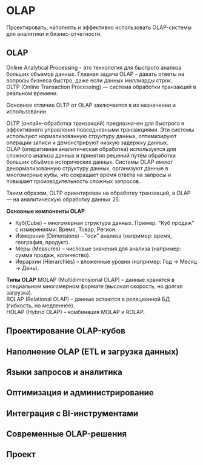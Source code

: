 # OLAP
Проектировать, наполнять и эффективно использовать OLAP-системы для аналитики и бизнес-отчетности.

## OLAP
Online Analytical Processing - это технология для быстрого анализа больших объемов данных. Главная задача OLAP – давать ответы на вопросы бизнеса быстро, даже если данных миллиарды строк.  
OLTP (Online Transaction Processing) — система обработки транзакций в реальном времени.  

Основное отличие OLTP от OLAP заключается в их назначении и использовании.  

OLTP (онлайн-обработка транзакций) предназначен для быстрого и эффективного управления повседневными транзакциями. Эти системы используют нормализованную структуру данных, оптимизируют операции записи и демонстрируют низкую задержку данных.  
OLAP (оперативная аналитическая обработка) используется для сложного анализа данных и принятия решений путём обработки больших объёмов исторических данных. Системы OLAP имеют денормализованную структуру данных, организуют данные в многомерные кубы, что сокращает время ответа на запросы и повышает производительность сложных запросов.  

Таким образом, OLTP ориентирован на обработку транзакций, а OLAP — на аналитическую обработку данных 25.

**Основные компоненты OLAP**  
- Куб(Cube) – многомерная структура данных. Пример: "Куб продаж" с измерениями: Время, Товар, Регион.
- Измерения (Dimensions) – "оси" анализа (например: время, география, продукт).
- Меры (Measures) – числовые значения для анализа (например: сумма продаж, количество).
- Иерархии (Hierarchies) – вложенные уровни (например: Год → Месяц → День).

**Типы OLAP**
MOLAP (Multidimensional OLAP) – данные хранятся в специальном многомерном формате (высокая скорость, но долгая загрузка).  
ROLAP (Relational OLAP) – данные остаются в реляционной БД (гибкость, но медленнее).  
HOLAP (Hybrid OLAP) – комбинация MOLAP и ROLAP.

## Проектирование OLAP-кубов

## Наполнение OLAP (ETL и загрузка данных)

## Языки запросов и аналитика

## Оптимизация и администрирование

## Интеграция с BI-инструментами

## Современные OLAP-решения

## Проект
